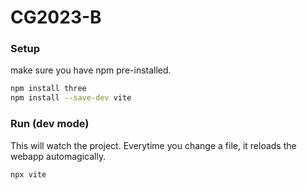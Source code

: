 # CG2023-B

### Setup
make sure you have npm pre-installed.
```bash
npm install three
npm install --save-dev vite
```

### Run (dev mode)
This will watch the project. Everytime you change a file, it reloads the webapp
automagically.
```bash
npx vite
```

